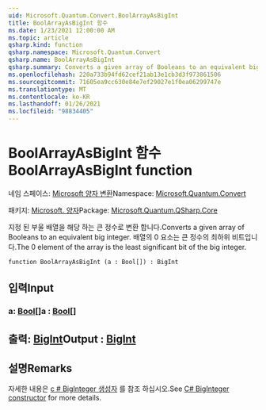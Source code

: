 ```yaml
---
uid: Microsoft.Quantum.Convert.BoolArrayAsBigInt
title: BoolArrayAsBigInt 함수
ms.date: 1/23/2021 12:00:00 AM
ms.topic: article
qsharp.kind: function
qsharp.namespace: Microsoft.Quantum.Convert
qsharp.name: BoolArrayAsBigInt
qsharp.summary: Converts a given array of Booleans to an equivalent big integer. The 0 element of the array is the least significant bit of the big integer.
ms.openlocfilehash: 220a733b94fd62cef21ab13e1cb3d3f973861506
ms.sourcegitcommit: 71605ea9cc630e84e7ef29027e1f0ea06299747e
ms.translationtype: MT
ms.contentlocale: ko-KR
ms.lasthandoff: 01/26/2021
ms.locfileid: "98834405"
---
```

# <a name="boolarrayasbigint-function"></a><span data-ttu-id="69ccb-102">BoolArrayAsBigInt 함수</span><span class="sxs-lookup"><span data-stu-id="69ccb-102">BoolArrayAsBigInt function</span></span>

<span data-ttu-id="69ccb-103">네임 스페이스: [Microsoft 양자 변환](xref:Microsoft.Quantum.Convert)</span><span class="sxs-lookup"><span data-stu-id="69ccb-103">Namespace: [Microsoft.Quantum.Convert](xref:Microsoft.Quantum.Convert)</span></span>

<span data-ttu-id="69ccb-104">패키지: [Microsoft. 양자](https://nuget.org/packages/Microsoft.Quantum.QSharp.Core)</span><span class="sxs-lookup"><span data-stu-id="69ccb-104">Package: [Microsoft.Quantum.QSharp.Core](https://nuget.org/packages/Microsoft.Quantum.QSharp.Core)</span></span>


<span data-ttu-id="69ccb-105">지정 된 부울 배열을 해당 하는 큰 정수로 변환 합니다.</span><span class="sxs-lookup"><span data-stu-id="69ccb-105">Converts a given array of Booleans to an equivalent big integer.</span></span>
<span data-ttu-id="69ccb-106">배열의 0 요소는 큰 정수의 최하위 비트입니다.</span><span class="sxs-lookup"><span data-stu-id="69ccb-106">The 0 element of the array is the least significant bit of the big integer.</span></span>

```qsharp
function BoolArrayAsBigInt (a : Bool[]) : BigInt
```


## <a name="input"></a><span data-ttu-id="69ccb-107">입력</span><span class="sxs-lookup"><span data-stu-id="69ccb-107">Input</span></span>

### <a name="a--bool"></a><span data-ttu-id="69ccb-108">a: [Bool](xref:microsoft.quantum.lang-ref.bool)[]</span><span class="sxs-lookup"><span data-stu-id="69ccb-108">a : [Bool](xref:microsoft.quantum.lang-ref.bool)[]</span></span>





## <a name="output--bigint"></a><span data-ttu-id="69ccb-109">출력: [BigInt](xref:microsoft.quantum.lang-ref.bigint)</span><span class="sxs-lookup"><span data-stu-id="69ccb-109">Output : [BigInt](xref:microsoft.quantum.lang-ref.bigint)</span></span>



## <a name="remarks"></a><span data-ttu-id="69ccb-110">설명</span><span class="sxs-lookup"><span data-stu-id="69ccb-110">Remarks</span></span>

<span data-ttu-id="69ccb-111">자세한 내용은 [c # BigInteger 생성자](https://docs.microsoft.com/dotnet/api/system.numerics.biginteger.-ctor?view=netframework-4.7.2#System_Numerics_BigInteger__ctor_System_Int64_) 를 참조 하십시오.</span><span class="sxs-lookup"><span data-stu-id="69ccb-111">See [C# BigInteger constructor](https://docs.microsoft.com/dotnet/api/system.numerics.biginteger.-ctor?view=netframework-4.7.2#System_Numerics_BigInteger__ctor_System_Int64_) for more details.</span></span>